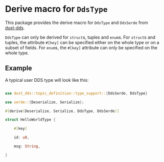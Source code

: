 # Derive macro for `DdsType`

This package provides the derive macro for `DdsType` and `DdsSerde` from [dust-dds](https://bitbucket.org/s2e-systems/rust-rtps).

`DdsType` can only be derived for `struct`s, tuples and `enum`s. For `struct`s and tuples, the attribute `#[key]` can be specified either on the whole type or on a subset of fields. For `enum`s, the `#[key]` attribute can only be specified on the whole type.

## Example

A typical user DDS type will look like this:

```rust

use dust_dds::topic_definition::type_support::{DdsSerde, DdsType}

use serde::{Deserialize, Serialize};

#[derive(Deserialize, Serialize, DdsType, DdsSerde)]

struct HelloWorldType {

    #[key]

    id: u8,

    msg: String,

}

```
